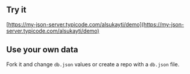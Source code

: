 ## Try it

[https://my-json-server.typicode.com/alsukayti/demo](https://my-json-server.typicode.com/alsukayti/demo)

## Use your own data

Fork it and change `db.json` values or create a repo with a `db.json` file.
